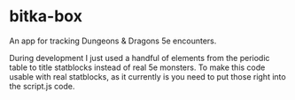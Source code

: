 # bitka-box
An app for tracking Dungeons &amp; Dragons 5e encounters.

During development I just used a handful of elements from the periodic table to title statblocks instead of real 5e monsters.
To make this code usable with real statblocks, as it currently is you need to put those right into the script.js code. 
